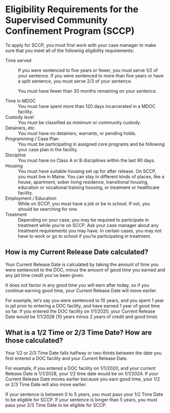 # Eligibility Requirements for the Supervised Community Confinement Program (SCCP)

To apply for SCCP, you must first work with your case manager to make sure that you meet all of the following eligibility requirements:

<dl>
<dt>Time served</dt>
<dd>

If you were sentenced to five years or fewer, you must serve 1/2 of your sentence. If you were sentenced to more than five years or have a split sentence, you must serve 2/3 of your sentence.

You must have fewer than 30 months remaining on your sentence.

</dd>

<dt>
Time in MDOC
</dt>
<dd>
You must have spent more than 120 days incarcerated in a MDOC facility.
</dd>

<dt>
Custody level
</dt>
<dd>
You must be classified as minimum or community custody.
</dd>

<dt>
Detainers, etc.
</dt>
<dd>
You must have no detainers, warrants, or pending holds.
</dd>

<dt>
Programming / Case Plan
</dt>
<dd>
You must be participating in assigned core programs and be following your case plan in the facility.
</dd>

<dt>
Discipline
</dt>
<dd>
You must have no Class A or B disciplines within the last 90 days.
</dd>

<dt>
Housing
</dt>
<dd>
You must have suitable housing set up for after release. On SCCP, you must live in Maine. You can stay in different kinds of places, like a house, apartment, sober living residence, transitional housing, education or vocational training housing, or treatment or healthcare facility.
</dd>

<dt>
Employment / Education
</dt>
<dd>
While on SCCP, you must have a job or be in school. If not, you should be searching for one.
</dd>

<dt>
Treatment
</dt>
<dd>
Depending on your case, you may be required to participate in treatment while you’re on SCCP. Ask your case manager about any treatment requirements you may have. In certain cases, you may not have to work or go to school if you’re participating in treatment.
</dd>

</dl>

## How is my Current Release Date calculated?

Your Current Release Date is calculated by taking the amount of time you were sentenced to the DOC, minus the amount of good time you earned and any jail time credit you’ve been given.

It does not factor in any good time you will earn after today, so if you continue earning good time, your Current Release Date will move earlier.

For example, let’s say you were sentenced to 10 years, and you spent 1 year in jail prior to entering a DOC facility, and have earned 1 year of good time so far. If you entered the DOC facility on 1/1/2020, your Current Release Date would be 1/1/2028 (10 years minus 2 years of credit and good time).

## What is a 1/2 Time or 2/3 Time Date? How are those calculated?

Your 1/2 or 2/3 Time Date falls halfway or two-thirds between the date you first entered a DOC facility and your Current Release Date.

For example, if you entered a DOC facility on 1/1/2020, and your current Release Date is 1/1/2028, your 1/2 time date would be on 1/1/2024. If your Current Release Date moves earlier because you earn good time, your 1/2 or 2/3 Time Date will also move earlier.

If your sentence is between 0 to 5 years, you must pass your 1/2 Time Date to be eligible for SCCP. If your sentence is longer than 5 years, you must pass your 2/3 Time Date to be eligible for SCCP.
